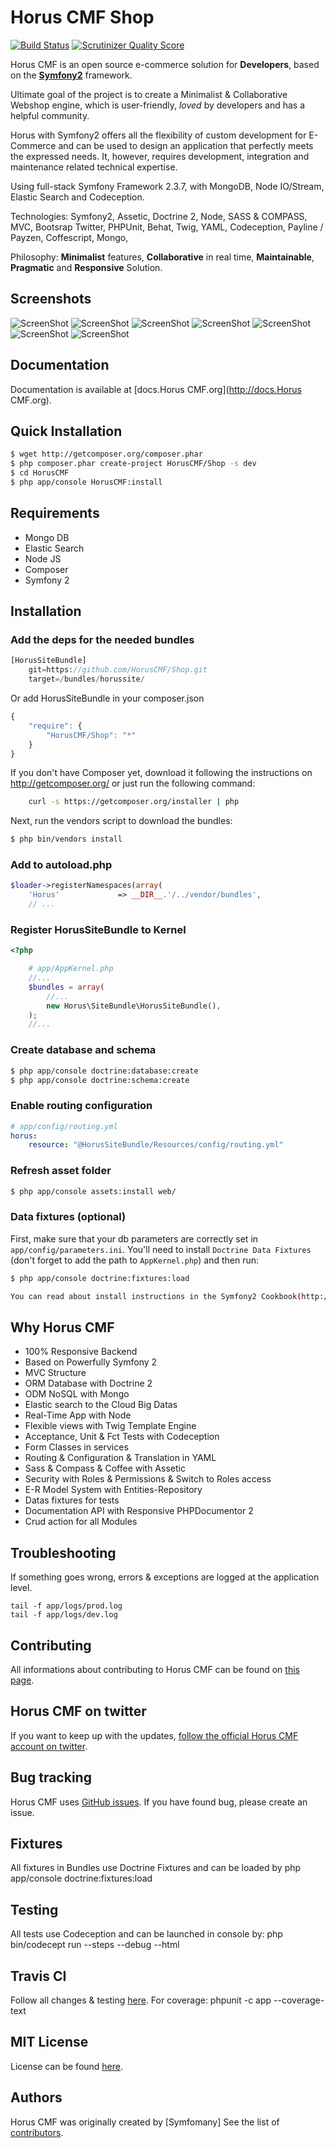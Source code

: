 Horus CMF Shop
======
[![Build Status](https://travis-ci.org/HorusCMF/Shop.png?branch=master)](https://travis-ci.org/HorusCMF/Shop)
[![Scrutinizer Quality Score](https://scrutinizer-ci.com/g/HorusCMF/Shop/badges/quality-score.png?s=69e973febd5f8f132b22fcd129f70e0ae790fd7d)](https://scrutinizer-ci.com/g/HorusCMF/Shop/)


Horus CMF is an open source e-commerce solution for **Developers**, based on the [**Symfony2**](http://symfony.com) framework.

Ultimate goal of the project is to create a Minimalist & Collaborative Webshop engine, which is user-friendly, *loved* by developers and has a helpful community.

Horus with Symfony2 offers all the flexibility of custom development for E-Commerce and can be used to design an application that perfectly meets the expressed needs. It, however, requires development, integration and maintenance related technical expertise.

Using full-stack Symfony Framework 2.3.7, with MongoDB, Node IO/Stream, Elastic Search and Codeception.

Technologies: Symfony2, Assetic, Doctrine 2, Node, SASS & COMPASS, MVC, Bootsrap Twitter, PHPUnit, Behat, Twig, YAML, Codeception, Payline / Payzen, Coffescript,  Mongo,

Philosophy: **Minimalist** features, **Collaborative** in real time, **Maintainable**, **Pragmatic** and **Responsive** Solution.


Screenshots
------------------

![ScreenShot](https://raw.github.com/HorusCMF/Shop/master/screenshots/MainScreen.png)
![ScreenShot](https://raw.github.com/HorusCMF/Shop/master/screenshots/Screen2.png)
![ScreenShot](https://raw.github.com/HorusCMF/Shop/master/screenshots/Screen3.png)
![ScreenShot](https://raw.github.com/HorusCMF/Shop/master/screenshots/Screen4.png)
![ScreenShot](https://raw.github.com/HorusCMF/Shop/master/screenshots/Screen5.png)
![ScreenShot](https://raw.github.com/HorusCMF/Shop/master/screenshots/Screen6.png)
![ScreenShot](https://raw.github.com/HorusCMF/Shop/master/screenshots/Screen7.png)

Documentation
-------------

Documentation is available at [docs.Horus CMF.org](http://docs.Horus CMF.org).


Quick Installation
------------------

``` bash
$ wget http://getcomposer.org/composer.phar
$ php composer.phar create-project HorusCMF/Shop -s dev
$ cd HorusCMF
$ php app/console HorusCMF:install
```

Requirements
---------------

* Mongo DB
* Elastic Search
* Node JS
* Composer
* Symfony 2


Installation
------------

### Add the deps for the needed bundles

``` php
[HorusSiteBundle]
    git=https://github.com/HorusCMF/Shop.git
    target=/bundles/horussite/

```
Or add HorusSiteBundle in your composer.json

```js
{
    "require": {
        "HorusCMF/Shop": "*"
    }
}
```
If you don't have Composer yet, download it following the instructions on
http://getcomposer.org/ or just run the following command:

```bash
    curl -s https://getcomposer.org/installer | php
```

Next, run the vendors script to download the bundles:

``` bash
$ php bin/vendors install
```

### Add to autoload.php

``` php
$loader->registerNamespaces(array(
    'Horus'             => __DIR__.'/../vendor/bundles',
    // ...
```
### Register HorusSiteBundle to Kernel

``` php
<?php

    # app/AppKernel.php
    //...
    $bundles = array(
        //...
        new Horus\SiteBundle\HorusSiteBundle(),
    );
    //...
```

### Create database and schema

``` bash
$ php app/console doctrine:database:create
$ php app/console doctrine:schema:create
```

### Enable routing configuration

``` yaml
# app/config/routing.yml
horus:
    resource: "@HorusSiteBundle/Resources/config/routing.yml"
```
### Refresh asset folder

``` bash
$ php app/console assets:install web/
```

### Data fixtures (optional)

First, make sure that your db parameters are correctly set in `app/config/parameters.ini`.
You'll need to install ``Doctrine Data Fixtures`` (don't forget to add the
path to `AppKernel.php`) and then run:

``` bash
$ php app/console doctrine:fixtures:load

You can read about install instructions in the Symfony2 Cookbook(http://symfony.com/doc/2.0/cookbook/doctrine/doctrine_fixtures.html#setup-and-configuration)
```


## Why Horus CMF

- 100% Responsive Backend
- Based on Powerfully Symfony 2
- MVC Structure
- ORM Database with Doctrine 2
- ODM NoSQL with Mongo
- Elastic search to the Cloud Big Datas
- Real-Time App with Node
- Flexible views with Twig Template Engine
- Acceptance, Unit & Fct Tests with Codeception
- Form Classes in services
- Routing & Configuration & Translation in YAML
- Sass & Compass & Coffee with Assetic
- Security with Roles & Permissions & Switch to Roles access
- E-R Model System with Entities-Repository
- Datas fixtures for tests
- Documentation API with Responsive PHPDocumentor 2
- Crud action for all Modules


Troubleshooting
---------------

If something goes wrong, errors & exceptions are logged at the application level.

````
tail -f app/logs/prod.log
tail -f app/logs/dev.log
````

Contributing
------------

All informations about contributing to Horus CMF can be found on [this page](https://github.com/HorusCMF/Shop/graphs/contributors).


Horus CMF on twitter
-----------------

If you want to keep up with the updates, [follow the official Horus CMF account on twitter](https://twitter.com/HorusCMF).

Bug tracking
------------

Horus CMF uses [GitHub issues](https://github.com/HorusCMF/Shop/issues).
If you have found bug, please create an issue.

Fixtures
------------
All fixtures in Bundles use Doctrine Fixtures and can be loaded by php app/console doctrine:fixtures:load


Testing
------------
All tests use Codeception and can be launched in console by: php bin/codecept run --steps --debug --html


Travis CI
------------
Follow all changes & testing [here](https://travis-ci.org/HorusCMF/Shop).
For coverage: phpunit -c app  --coverage-text


MIT License
-----------

License can be found [here](https://github.com/HorusCMF/Shop/blob/master/LICENSE).

Authors
-------

Horus CMF was originally created by [Symfomany]
See the list of [contributors](https://github.com/HorusCMF/Shop/graphs/contributors).